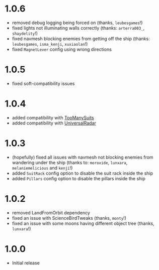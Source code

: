 # 1.0.6

- removed debug logging being forced on (thanks, `leubesgames`!)
- fixed lights not illuminating walls correctly (thanks: `arterra003_`, `shaydelity`!)
- fixed navmesh blocking enemies from getting off the ship (thanks: `leubesgames`, `isma_kenji`, `xuxiaolan`!)
- fixed `MagnetLever` config using wrong directions

# 1.0.5

- fixed soft-compatibility issues

# 1.0.4

- added compatibility with [TooManySuits](https://thunderstore.io/c/lethal-company/p/Verity/TooManySuits/)
- added compatibility with [UniversalRadar](https://thunderstore.io/c/lethal-company/p/ScienceBird/Universal_Radar/)

# 1.0.3

- (hopefully) fixed all issues with navmesh not blocking enemies from wandering under the ship (thanks to: `moroxide`, `lunxara`, `melaniemelicious` and `kenji`!)
- added `SuitRack` config option to disable the suit rack inside the ship
- added `Pillars` config option to disable the pillars inside the ship

# 1.0.2

- removed LandFromOrbit dependency
- fixed an issue with ScienceBirdTweaks (thanks, `monty`!)
- fixed an issue with some moons having different object tree (thanks, `lunxara`!)

# 1.0.0

- Initial release
